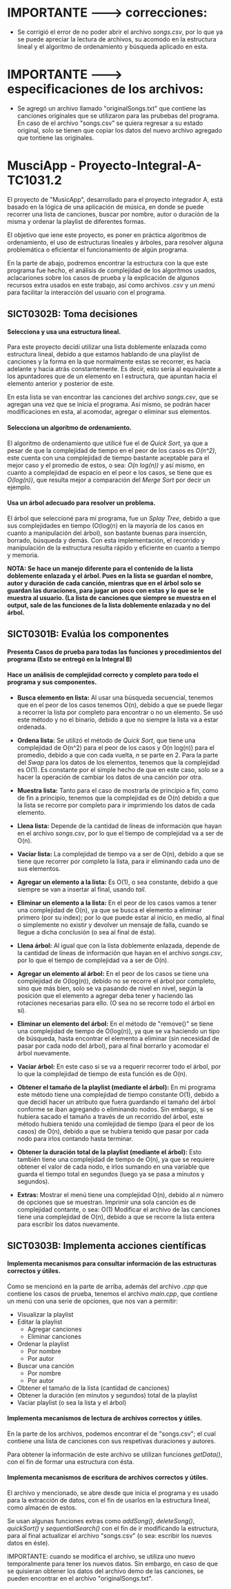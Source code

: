 # IMPORTANTE ---> correcciones:

- Se corrigió el error de no poder abrir el archivo *songs.csv*, por lo que ya se puede apreciar la lectura de archivos, su acomodo en la estructura lineal y el algoritmo de ordenamiento y búsqueda aplicado en esta.

# IMPORTANTE ---> especificaciones de los archivos:
- Se agregó un archivo llamado "originalSongs.txt" que contiene las canciones originales que se utilizaron para las prubebas del programa. En caso de el archivo "songs.csv" se quiera regresar a su estado original, solo se tienen que copiar los datos del nuevo archivo agregado que tontiene las originales.


# MusciApp - Proyecto-Integral-A-TC1031.2
El proyecto de "MusicApp", desarrollado para el proyecto integrador A, está basado en la lógica de una aplicación de música, en donde se puede recorrer una lista de canciones, buscar por nombre, autor o duración de la misma y ordenar la playlist de diferentes formas.

El objetivo que iene este proyecto, es poner en práctica algoritmos de ordenamiento, el uso de estructuras lineales y árboles, para resolver alguna problemática o eficientar el funcionamiento de algún programa.

En la parte de abajo, podremos encontrar la estructura con la que este programa fue hecho, el análisis de complejidad de los algoritmos usados, aclacariones sobre los casos de prueba y la explicación de algunos recursos extra usados en este trabajo, así como archivos *.csv* y un *menú* para facilitar la interacción del usuario con el programa.

## SICT0302B: Toma decisiones

#### Selecciona y usa una estructura lineal.
Para este proyecto decidí utilizar una lista doblemente enlazada como estructura lineal, debido a que estamos hablando de una playlist de canciones y la forma en la que normalmente estas se recorrer, es hacia adelante y hacia atrás constantemente. Es decir, esto sería al equivalente a los apuntadores que de un elemento en l estructura, que apuntan hacia el elemento anterior y posterior de este.

En esta lista se van encontrar las canciones del archivo *songs.csv*, que se agregan una vez que se inicia el programa.
Así mismo, se podrán hacer modificaciones en esta, al acomodar, agregar o eliminar sus elementos.

#### Selecciona un algoritmo de ordenamiento.
El algoritmo de ordenamiento que utilicé fue el de *Quick Sort*, ya que a pesar de que la complejidad de tiempo en el peor de los casos es *O(n^2)*, este cuenta con una complejidad de tiempo bastante aceptable para el mejor caso y el promedio de estos, o sea: *O(n log(n))* y así mismo, en cuanto a complejidad de espacio en el peor e los casos, se tiene que es *O(log(n))*, que resulta mejor a comparación del *Merge Sort* por decir un ejemplo.

#### Usa un árbol adecuado para resolver un problema.
El árbol que seleccioné para mi programa, fue un *Splay Tree*, debido a que sus complejidades en tiempo (O(log(n) en la mayoría de los casos en cuanto a manipulación del árbol), son bastante buenas para inserción, borrado, búsqueda y demás.
Con esta implementación, el recorrido y manipulación de la estructura resulta rápido y eficiente en cuanto a tiempo y memoria.

**NOTA: Se hace un manejo diferente para el contenido de la lista doblemente enlazada y el árbol. Pues en la lista se guardan el nombre, autor y duración de cada canción, mientras que en el árbol solo se guardan las duraciones, para jugar un poco con estas y lo que se le muestra al usuario. (La lista de canciones que siempre se muestra en el output, sale de las funciones de la lista doblemente enlazada y no del árbol.**

## SICT0301B: Evalúa los componentes

#### Presenta Casos de prueba para todas las funciones y procedimientos del programa (Esto se entregó en la Integral B)

#### Hace un análisis de complejidad correcto y completo para todo el programa y sus componentes.
- **Busca elemento en lista:**
Al usar una búsqueda secuencial, tenemos que en el peor de los casos tenemos O(n), debido a que se puede llegar a recorrer la lista por completo para encontrar o no un elemento.
Se usó este método y no el binario, debido a que no siempre la lista va a estar ordenada.

- **Ordena lista:**
Se utilizó el método de *Quick Sort*, que tiene una complejidad de O(n^2) para el peor de los casos y O(n log(n)) para el promedio, debido a que con cada vuelta, *n* se parte en 2.
Para la parte del *Swap* para los datos de los elementos, tenemos que la complejidad es O(1). Es constante por el simple hecho de que en este caso, solo se a hacer la operación de cambiar los datos de una canción por otra.

- **Muestra lista:**
Tanto para el caso de mostrarla de principio a fin, como de fin a principio, tenemos que la complejidad es de O(n) debido a que la lista se recorre por completo para ir imprimiendo los datos de cada elemento.

- **Llena lista:**
Depende de la cantidad de líneas de información que hayan en el archivo *songs.csv*, por lo que el tiempo de complejidad va a ser de O(n).

- **Vaciar lista:**
La complejidad de tiempo va a ser de O(n), debido a que se tiene que recorrer por completo la lista, para ir eliminando cada uno de sus elementos.

- **Agregar un elemento a la lista:**
Es O(1), o sea constante, debido a que siempre se van a insertar al final, usando *tail*.

- **Eliminar un elemento a la lista:**
En el peor de los casos vamos a tener una complejidad de O(n), ya que se busca el elemento a eliminar primero (por su index); por lo que puede estar al inicio, en medio, al final o simplemente no existir y devolver un mensaje de falla, cuando se llegue a dicha conclusión (o sea al final de ésta).

- **Llena árbol:**
Al igual que con la lista doblemente enlazada, depende de la cantidad de líneas de información que hayan en el archivo *songs.csv*, por lo que el tiempo de complejidad va a ser de O(n).

- **Agregar un elemento al árbol:**
En el peor de los casos se tiene una complejidad de O(log(n)), debido no se recorre el árbol por completo, sino que más bien, solo se va pasando de nivel en nivel, según la posición que el elemento a agregar deba tener y haciendo las rotaciones necesarias para ello. (O sea no se recorre todo el árbol en si).

- **Eliminar un elemento del árbol:**
En el método de "remove()" se tiene una complejidad de tiempo de O(log(n)), ya que se va haciendo un tipo de búsqueda, hasta encontrar el elemento a eliminar (sin necesidad de pasar por cada nodo del árbol), para al final borrarlo y acomodar el árbol nuevamente.

- **Vaciar árbol:**
En este caso si se va a requerir recorrer todo el árbol, por lo que la complejidad de tiempo de esta función es de O(n).

- **Obtener el tamaño de la playlist (mediante el árbol):**
En mi programa este método tiene una complejidad de tiempo constante O(1), debido a que decidí hacer un atributo que fuera guardando el tamaño del árbol conforme se iban agregando o eliminando nodos.
Sin embargo, si se hubiera sacado el tamaño a través de un recorrido del árbol, este método hubiera tenido una comlejidad de tiempo (para el peor de los casos) de O(n), debido a que se hubiera tenido que pasar por cada nodo para irlos contando hasta terminar.

- **Obtener la duración total de la playlist (mediante el árbol):**
Esto también tiene una complejidad de tiempo de O(n), ya que se requiere obtener el valor de cada nodo, e irlos sumando en una variable que guarda el tiempo total en segundos (luego ya se pasa a minutos y segundos).

- **Extras:**
Mostrar el menú tiene una complejidad O(n), debido al *n* número de opciones que se muestran.
Imprimir una sola canción es de complejidad contante, o sea: O(1)
Modificar el archivo de las canciones tiene una complejidad de O(n), debido a que se recorre la lista entera para escribir los datos nuevamente.

## SICT0303B: Implementa acciones científicas

#### Implementa mecanismos para consultar información de las estructuras correctos y útiles.
Como se mencionó en la parte de arriba, además del archivo *.cpp* que contiene los casos de prueba, tenemos el archivo *main.cpp*, que contiene un menú con una serie de opciones, que nos van a permitir:

- Visualizar la playlist
- Editar la playlist
  - Agregar canciones
  - Eliminar canciones 
- Ordenar la playlist 
  - Por nombre 
  - Por autor 
- Buscar una canción
  - Por nombre
  - Por autor
- Obtener el tamaño de la lista (cantidad de canciones)
- Obtener la duración (en minutos y segundos) total de la playlist
- Vaciar playlist (o sea la lista y el árbol)

#### Implementa mecanismos de lectura de archivos correctos y útiles.
En la parte de los archivos, podemos encontrar el de "songs.csv"; el cual contiene una lista de canciones con sus respetivas duraciones y autores.

Para obtener la información de este archivo se utilizan funciones *getData()*, con el fin de formar una estructura con ésta.

#### Implementa mecanismos de escritura de archivos correctos y útiles. 
El archivo y mencionado, se abre desde que inicia el programa y es usado para la extracción de datos, con el fin de usarlos en la estructura lineal, como almacén de estos.

Se usan algunas funciones extras como *addSong()*, *deleteSong()*, *quickSort()* y *sequentialSearch()* con el fin de ir modificando la estructura, para al final actualizar el archivo "songs.csv" (o sea: escribir los nuevos datos en éste).

IMPORTANTE: cuando se modifica el archivo, se utiliza uno nuevo temporalmente para tener los nuevos datos. Sin embargo, en caso de que se quisieran obtener los datos del archivo demo de las canciones, se pueden encontrar en el archivo "originalSongs.txt". 
